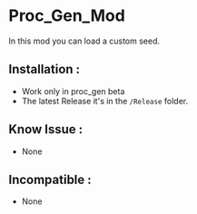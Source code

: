 # Proc_Gen_Mod
 In this mod you can load a custom seed.

## Installation :
 * Work only in proc_gen beta
 * The latest Release it's in the `/Release` folder.

## Know Issue :
 * None

 ## Incompatible :
 * None